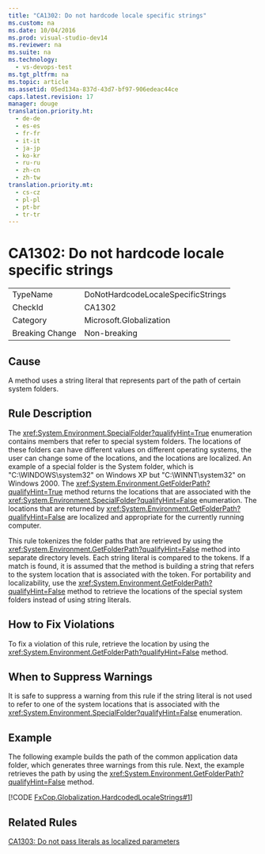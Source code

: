 ```yaml
---
title: "CA1302: Do not hardcode locale specific strings"
ms.custom: na
ms.date: 10/04/2016
ms.prod: visual-studio-dev14
ms.reviewer: na
ms.suite: na
ms.technology: 
  - vs-devops-test
ms.tgt_pltfrm: na
ms.topic: article
ms.assetid: 05ed134a-837d-43d7-bf97-906edeac44ce
caps.latest.revision: 17
manager: douge
translation.priority.ht: 
  - de-de
  - es-es
  - fr-fr
  - it-it
  - ja-jp
  - ko-kr
  - ru-ru
  - zh-cn
  - zh-tw
translation.priority.mt: 
  - cs-cz
  - pl-pl
  - pt-br
  - tr-tr
---
```

# CA1302: Do not hardcode locale specific strings
|||  
|-|-|  
|TypeName|DoNotHardcodeLocaleSpecificStrings|  
|CheckId|CA1302|  
|Category|Microsoft.Globalization|  
|Breaking Change|Non-breaking|  
  
## Cause  
 A method uses a string literal that represents part of the path of certain system folders.  
  
## Rule Description  
 The <xref:System.Environment.SpecialFolder?qualifyHint=True> enumeration contains members that refer to special system folders. The locations of these folders can have different values on different operating systems, the user can change some of the locations, and the locations are localized. An example of a special folder is the System folder, which is "C:\WINDOWS\system32" on Windows XP but "C:\WINNT\system32" on Windows 2000. The <xref:System.Environment.GetFolderPath?qualifyHint=True> method returns the locations that are associated with the <xref:System.Environment.SpecialFolder?qualifyHint=False> enumeration. The locations that are returned by <xref:System.Environment.GetFolderPath?qualifyHint=False> are localized and appropriate for the currently running computer.  
  
 This rule tokenizes the folder paths that are retrieved by using the <xref:System.Environment.GetFolderPath?qualifyHint=False> method into separate directory levels. Each string literal is compared to the tokens. If a match is found, it is assumed that the method is building a string that refers to the system location that is associated with the token. For portability and localizability, use the <xref:System.Environment.GetFolderPath?qualifyHint=False> method to retrieve the locations of the special system folders instead of using string literals.  
  
## How to Fix Violations  
 To fix a violation of this rule, retrieve the location by using the <xref:System.Environment.GetFolderPath?qualifyHint=False> method.  
  
## When to Suppress Warnings  
 It is safe to suppress a warning from this rule if the string literal is not used to refer to one of the system locations that is associated with the <xref:System.Environment.SpecialFolder?qualifyHint=False> enumeration.  
  
## Example  
 The following example builds the path of the common application data folder, which generates three warnings from this rule. Next, the example retrieves the path by using the <xref:System.Environment.GetFolderPath?qualifyHint=False> method.  
  
 [!CODE [FxCop.Globalization.HardcodedLocaleStrings#1](../CodeSnippet/VS_Snippets_CodeAnalysis/FxCop.Globalization.HardcodedLocaleStrings#1)]  
  
## Related Rules  
 [CA1303: Do not pass literals as localized parameters](../VS_IDE/CA1303--Do-not-pass-literals-as-localized-parameters.md)